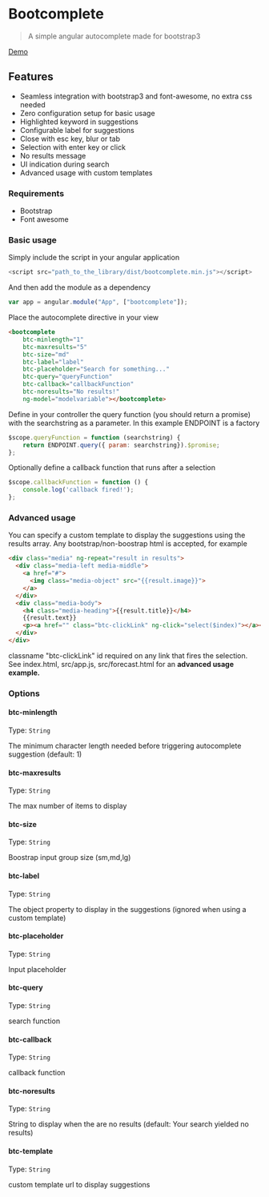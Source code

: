 # Bootcomplete

> A simple angular autocomplete made for bootstrap3

[Demo](http://signalkuppe.github.io/bootcomplete/)

## Features
* Seamless integration with bootstrap3 and font-awesome, no extra css needed
* Zero configuration setup for basic usage
* Highlighted keyword in suggestions
* Configurable label for suggestions
* Close with esc key, blur or tab
* Selection with enter key or click
* No results message
* UI indication during search
* Advanced usage with custom templates

### Requirements

* Bootstrap
* Font awesome

### Basic usage
Simply include the script in your angular application

```js
<script src="path_to_the_library/dist/bootcomplete.min.js"></script>
```

And then add the module as a dependency

```js
var app = angular.module("App", ["bootcomplete"]);
```

Place the autocomplete directive in your view

```html
<bootcomplete    
    btc-minlength="1"
    btc-maxresults="5"
    btc-size="md"
    btc-label="label"
    btc-placeholder="Search for something..."             
    btc-query="queryFunction" 
    btc-callback="callbackFunction"
    btc-noresults="No results!"
    ng-model="modelvariable"></bootcomplete>  
```

Define in your controller the query function (you should return a promise) with the searchstring as a parameter. In this example ENDPOINT is a factory

```js
$scope.queryFunction = function (searchstring) {
    return ENDPOINT.query({ param: searchstring}).$promise;
};
```

Optionally define a callback function that runs after a selection

```js
$scope.callbackFunction = function () {
    console.log('callback fired!');
};
```

### Advanced usage

You can specify a custom template to display the suggestions using the results array. 
Any bootstrap/non-boostrap html is accepted, for example

```html
<div class="media" ng-repeat="result in results">
  <div class="media-left media-middle">
    <a href="#">
      <img class="media-object" src="{{result.image}}">
    </a>
  </div>
  <div class="media-body">
    <h4 class="media-heading">{{result.title}}</h4>
    {{result.text}}
    <p><a href="" class="btc-clickLink" ng-click="select($index)"></a></p>
  </div>
</div>
```

classname "btc-clickLink" id required on any link that fires the selection.
See index.html, src/app.js,  src/forecast.html for an **advanced usage example.**

### Options

#### btc-minlength
Type: `String`
	
The minimum character length needed before triggering autocomplete suggestion (default: 1)

#### btc-maxresults
Type: `String`
	
The max number of items to display

#### btc-size
Type: `String`
	
Boostrap input group size (sm,md,lg)

#### btc-label
Type: `String`
	
The object property to display in the suggestions (ignored when using a custom template)

#### btc-placeholder
Type: `String`
	
Input placeholder

#### btc-query
Type: `String`
	
search function

#### btc-callback
Type: `String`
	
callback function
    
#### btc-noresults
Type: `String`
	
String to display when the are no results (default: Your search yielded no results)

#### btc-template
Type: `String`
	
custom template url to display suggestions

